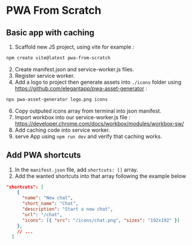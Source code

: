 # PWA From Scratch

## Basic app with caching
1. Scaffold new JS project, using vite for example :
```sh
npm create vite@latest pwa-from-scratch
```
2. Create manifest.json and service-worker.js files.
3. Register service worker.
4. Add a logo to project then generate assets into `./icons` folder using https://github.com/elegantapp/pwa-asset-generator :
```sh
npx pwa-asset-generator logo.png icons
```
6. Copy outputed icons array from terminal into json manifest.
7. Import workbox into our service-worker.js file : https://developer.chrome.com/docs/workbox/modules/workbox-sw/
8. Add caching code into service worker.
9. serve App using `npm run dev` and verify that caching works.

## Add PWA shortcuts
1. In the `manifest.json` file, add `shortcuts: []` array.
2. Add the wanted shortcuts into that array following the example below 
```json
"shortcuts": [
    {
      "name": "New chat",
      "short_name": "Chat",
      "description": "Start a new chat",
      "url": "/chat",
      "icons": [{ "src": "/icons/chat.png", "sizes": "192x192" }]
    },
    // ...
  ]
```

